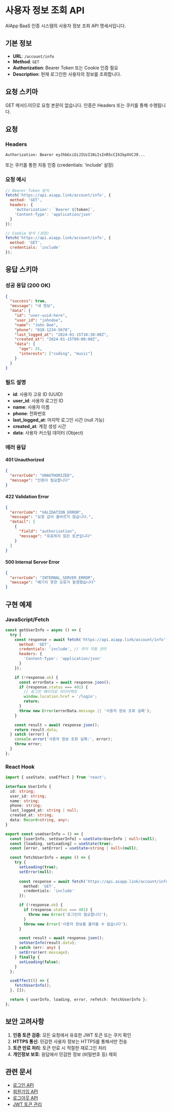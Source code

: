 # 사용자 정보 조회 API

AIApp BaaS 인증 시스템의 사용자 정보 조회 API 명세서입니다.

## 기본 정보

- **URL**: `/account/info`
- **Method**: `GET`
- **Authorization**: Bearer Token 또는 Cookie 인증 필요
- **Description**: 현재 로그인한 사용자의 정보를 조회합니다.

## 요청 스키마

GET 메서드이므로 요청 본문이 없습니다. 인증은 Headers 또는 쿠키를 통해 수행됩니다.

## 요청

### Headers

```http
Authorization: Bearer eyJhbGciOiJIUzI1NiIsInR5cCI6IkpXVCJ9...
```

또는 쿠키를 통한 자동 인증 (credentials: 'include' 설정)

### 요청 예시

```javascript
// Bearer Token 방식
fetch('https://api.aiapp.link/account/info', {
  method: 'GET',
  headers: {
    'Authorization': `Bearer ${token}`,
    'Content-Type': 'application/json'
  }
});

// Cookie 방식 (권장)
fetch('https://api.aiapp.link/account/info', {
  method: 'GET',
  credentials: 'include'
});
```

## 응답 스키마

### 성공 응답 (200 OK)

```json
{
  "success": true,
  "message": "내 정보",
  "data": {
    "id": "user-uuid-here",
    "user_id": "johndoe",
    "name": "John Doe",
    "phone": "010-1234-5678",
    "last_logged_at": "2024-01-15T10:30:00Z",
    "created_at": "2024-01-15T09:00:00Z",
    "data": {
      "age": 25,
      "interests": ["coding", "music"]
    }
  }
}
```

### 필드 설명

- **id**: 사용자 고유 ID (UUID)
- **user_id**: 사용자 로그인 ID
- **name**: 사용자 이름
- **phone**: 전화번호
- **last_logged_at**: 마지막 로그인 시간 (null 가능)
- **created_at**: 계정 생성 시간
- **data**: 사용자 커스텀 데이터 (Object)

### 에러 응답

#### 401 Unauthorized
```json
{
  "errorCode": "UNAUTHORIZED",
  "message": "인증이 필요합니다"
}
```

#### 422 Validation Error
```json
{
  "errorCode": "VALIDATION_ERROR",
  "message": "요청 값이 올바르지 않습니다.",
  "detail": [
    {
      "field": "authorization",
      "message": "유효하지 않은 토큰입니다"
    }
  ]
}
```

#### 500 Internal Server Error
```json
{
  "errorCode": "INTERNAL_SERVER_ERROR",
  "message": "예기치 못한 오류가 발생했습니다"
}
```

## 구현 예제

### JavaScript/Fetch

```javascript
const getUserInfo = async () => {
  try {
    const response = await fetch('https://api.aiapp.link/account/info', {
      method: 'GET',
      credentials: 'include', // 쿠키 자동 관리
      headers: {
        'Content-Type': 'application/json'
      }
    });

    if (!response.ok) {
      const errorData = await response.json();
      if (response.status === 401) {
        // 로그인 페이지로 리다이렉트
        window.location.href = '/login';
        return;
      }
      throw new Error(errorData.message || '사용자 정보 조회 실패');
    }

    const result = await response.json();
    return result.data;
  } catch (error) {
    console.error('사용자 정보 조회 실패:', error);
    throw error;
  }
};
```

### React Hook

```typescript
import { useState, useEffect } from 'react';

interface UserInfo {
  id: string;
  user_id: string;
  name: string;
  phone: string;
  last_logged_at: string | null;
  created_at: string;
  data: Record<string, any>;
}

export const useUserInfo = () => {
  const [userInfo, setUserInfo] = useState<UserInfo | null>(null);
  const [loading, setLoading] = useState(true);
  const [error, setError] = useState<string | null>(null);

  const fetchUserInfo = async () => {
    try {
      setLoading(true);
      setError(null);
      
      const response = await fetch('https://api.aiapp.link/account/info', {
        method: 'GET',
        credentials: 'include'
      });

      if (!response.ok) {
        if (response.status === 401) {
          throw new Error('로그인이 필요합니다');
        }
        throw new Error('사용자 정보를 불러올 수 없습니다');
      }

      const result = await response.json();
      setUserInfo(result.data);
    } catch (err: any) {
      setError(err.message);
    } finally {
      setLoading(false);
    }
  };

  useEffect(() => {
    fetchUserInfo();
  }, []);

  return { userInfo, loading, error, refetch: fetchUserInfo };
};
```

## 보안 고려사항

1. **인증 토큰 검증**: 모든 요청에서 유효한 JWT 토큰 또는 쿠키 확인
2. **HTTPS 통신**: 민감한 사용자 정보는 HTTPS를 통해서만 전송
3. **토큰 만료 처리**: 토큰 만료 시 적절한 재로그인 처리
4. **개인정보 보호**: 응답에서 민감한 정보 (비밀번호 등) 제외

## 관련 문서

- [로그인 API](./login.md)
- [회원가입 API](./signup.md)
- [로그아웃 API](./logout.md)
- [JWT 토큰 관리](../../security/jwt.md)